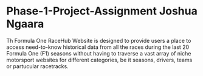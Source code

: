# Phase-1-Project-Assignment Joshua Ngaara 

Th Formula One RaceHub Website is designed to provide users a place to access need-to-know historical data from all the races during the last 20 Formula One (F1) seasons without having to traverse a vast array of niche motorsport websites for different categories, be it seasons, drivers, teams or partucular racetracks. 
